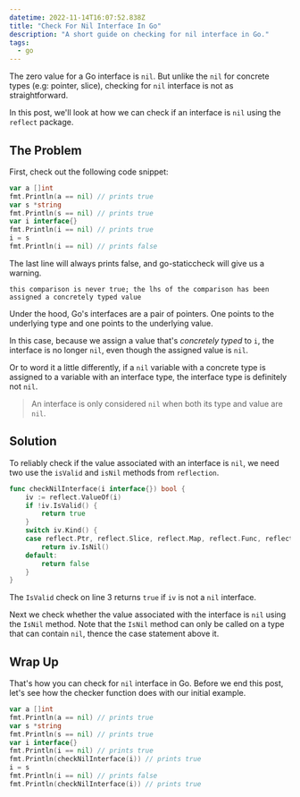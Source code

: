 ```yaml
---
datetime: 2022-11-14T16:07:52.838Z
title: "Check For Nil Interface In Go"
description: "A short guide on checking for nil interface in Go."
tags:
  - go
---
```


The zero value for a Go interface is `nil`. But unlike the `nil` for concrete types (e.g: pointer, slice), checking for `nil` interface is not as straightforward.

In this post, we'll look at how we can check if an interface is `nil` using the `reflect` package.

## The Problem

First, check out the following code snippet:

```go
var a []int
fmt.Println(a == nil) // prints true
var s *string
fmt.Println(s == nil) // prints true
var i interface{}
fmt.Println(i == nil) // prints true
i = s
fmt.Println(i == nil) // prints false
```

The last line will always prints false, and go-staticcheck will give us a warning.

```
this comparison is never true; the lhs of the comparison has been assigned a concretely typed value
```

Under the hood, Go's interfaces are a pair of pointers. One points to the underlying type and one points to the underlying value.

In this case, because we assign a value that's _concretely typed_ to `i`, the interface is no longer `nil`, even though the assigned value is `nil`.

Or to word it a little differently, if a `nil` variable with a concrete type is assigned to a variable with an interface type, the interface type is definitely not `nil`.

> An interface is only considered `nil` when both its type and value are `nil`.

## Solution

To reliably check if the value associated with an interface is `nil`, we need two use the `isValid` and `isNil` methods from `reflection`.

```go
func checkNilInterface(i interface{}) bool {
	iv := reflect.ValueOf(i)
	if !iv.IsValid() {
		return true
	}
	switch iv.Kind() {
	case reflect.Ptr, reflect.Slice, reflect.Map, reflect.Func, reflect.Interface:
		return iv.IsNil()
	default:
		return false
	}
}
```

The `IsValid` check on line 3 returns `true` if `iv` is not a `nil` interface.

Next we check whether the value associated with the interface is `nil` using the `IsNil` method. Note that the `IsNil` method can only be called on a type that can contain `nil`, thence the case statement above it.

## Wrap Up

That's how you can check for `nil` interface in Go. Before we end this post, let's see how the checker function does with our initial example.

```go {7, 10}
var a []int
fmt.Println(a == nil) // prints true
var s *string
fmt.Println(s == nil) // prints true
var i interface{}
fmt.Println(i == nil) // prints true
fmt.Println(checkNilInterface(i)) // prints true
i = s
fmt.Println(i == nil) // prints false
fmt.Println(checkNilInterface(i)) // prints true
```
